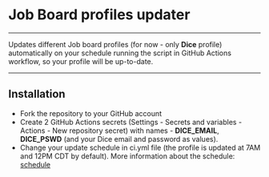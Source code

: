 # Job Board profiles updater
***
Updates different Job board profiles (for now - only **Dice** profile) automatically on your schedule running the script in GitHub Actions workflow, so your profile will be up-to-date.
***
## Installation
* Fork the repository to your GitHub account
* Create 2 GitHub Actions secrets (Settings - Secrets and variables - Actions - New repository secret) with names - **DICE_EMAIL**, **DICE_PSWD** (and your Dice email and password as values).
* Change your update schedule in ci.yml file (the profile is updated at 7AM and 12PM CDT by default). More information about the schedule:
  [schedule](https://docs.github.com/en/actions/using-workflows/events-that-trigger-workflows#schedule)